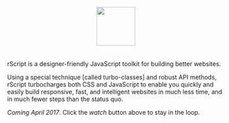 
<p align="center" style="padding-bottom: 20px;"><a href="http://rscript.io" target="_blank"><img height="90" src="https://cdn.restive.io/img/logo_rscript_github.png"></a></p>


rScript is a designer-friendly JavaScript toolkit for building better websites.

Using a special technique [called turbo-classes] and robust API methods, rScript turbocharges both CSS and JavaScript to enable you quickly and easily build responsive, fast, and intelligent websites in much less time, and in much fewer steps than the status quo.  

*Coming April 2017*. Click the *watch* button above to stay in the loop.
